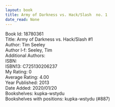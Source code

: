 ```yaml
---
layout: book
title: Army of Darkness vs. Hack/Slash  no. 1
date_read: None
---
```


Book Id: 18780361<br />
Title: Army of Darkness vs. Hack/Slash #1<br />
Author: Tim Seeley<br />
Author l-f: Seeley, Tim<br />
Additional Authors: <br />
ISBN: <br />
ISBN13: C725130206237<br />
My Rating: 0<br />
Average Rating: 4.00<br />
Year Published: 2013<br />
Date Added: 2020/01/20<br />
Bookshelves: kupka-wstydu<br />
Bookshelves with positions: kupka-wstydu (#887)<br />

